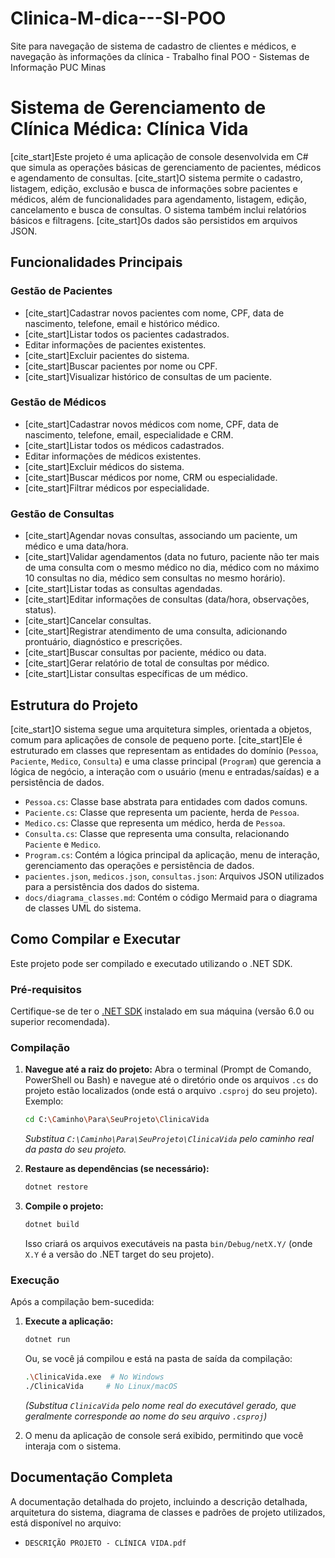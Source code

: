 # Clinica-M-dica---SI-POO
Site para navegação de sistema de cadastro de clientes e médicos, e navegação às informações da clínica - Trabalho final POO - Sistemas de Informação PUC Minas

# Sistema de Gerenciamento de Clínica Médica: Clínica Vida

[cite_start]Este projeto é uma aplicação de console desenvolvida em C# que simula as operações básicas de gerenciamento de pacientes, médicos e agendamento de consultas.  [cite_start]O sistema permite o cadastro, listagem, edição, exclusão e busca de informações sobre pacientes e médicos, além de funcionalidades para agendamento, listagem, edição, cancelamento e busca de consultas.  O sistema também inclui relatórios básicos e filtragens. [cite_start]Os dados são persistidos em arquivos JSON. 

## Funcionalidades Principais

### Gestão de Pacientes
* [cite_start]Cadastrar novos pacientes com nome, CPF, data de nascimento, telefone, email e histórico médico. 
* [cite_start]Listar todos os pacientes cadastrados. 
* Editar informações de pacientes existentes.
* [cite_start]Excluir pacientes do sistema. 
* [cite_start]Buscar pacientes por nome ou CPF. 
* [cite_start]Visualizar histórico de consultas de um paciente. 

### Gestão de Médicos
* [cite_start]Cadastrar novos médicos com nome, CPF, data de nascimento, telefone, email, especialidade e CRM. 
* [cite_start]Listar todos os médicos cadastrados. 
* Editar informações de médicos existentes.
* [cite_start]Excluir médicos do sistema. 
* [cite_start]Buscar médicos por nome, CRM ou especialidade. 
* [cite_start]Filtrar médicos por especialidade. 

### Gestão de Consultas
* [cite_start]Agendar novas consultas, associando um paciente, um médico e uma data/hora. 
* [cite_start]Validar agendamentos (data no futuro, paciente não ter mais de uma consulta com o mesmo médico no dia, médico com no máximo 10 consultas no dia, médico sem consultas no mesmo horário). 
* [cite_start]Listar todas as consultas agendadas. 
* [cite_start]Editar informações de consultas (data/hora, observações, status). 
* [cite_start]Cancelar consultas. 
* [cite_start]Registrar atendimento de uma consulta, adicionando prontuário, diagnóstico e prescrições. 
* [cite_start]Buscar consultas por paciente, médico ou data. 
* [cite_start]Gerar relatório de total de consultas por médico. 
* [cite_start]Listar consultas específicas de um médico. 

## Estrutura do Projeto

[cite_start]O sistema segue uma arquitetura simples, orientada a objetos, comum para aplicações de console de pequeno porte.  [cite_start]Ele é estruturado em classes que representam as entidades do domínio (`Pessoa`, `Paciente`, `Medico`, `Consulta`) e uma classe principal (`Program`) que gerencia a lógica de negócio, a interação com o usuário (menu e entradas/saídas) e a persistência de dados. 

* `Pessoa.cs`: Classe base abstrata para entidades com dados comuns.
* `Paciente.cs`: Classe que representa um paciente, herda de `Pessoa`.
* `Medico.cs`: Classe que representa um médico, herda de `Pessoa`.
* `Consulta.cs`: Classe que representa uma consulta, relacionando `Paciente` e `Medico`.
* `Program.cs`: Contém a lógica principal da aplicação, menu de interação, gerenciamento das operações e persistência de dados.
* `pacientes.json`, `medicos.json`, `consultas.json`: Arquivos JSON utilizados para a persistência dos dados do sistema.
* `docs/diagrama_classes.md`: Contém o código Mermaid para o diagrama de classes UML do sistema.

## Como Compilar e Executar

Este projeto pode ser compilado e executado utilizando o .NET SDK.

### Pré-requisitos

Certifique-se de ter o [.NET SDK](https://dotnet.microsoft.com/download) instalado em sua máquina (versão 6.0 ou superior recomendada).

### Compilação

1.  **Navegue até a raiz do projeto:**
    Abra o terminal (Prompt de Comando, PowerShell ou Bash) e navegue até o diretório onde os arquivos `.cs` do projeto estão localizados (onde está o arquivo `.csproj` do seu projeto). Exemplo:
    ```bash
    cd C:\Caminho\Para\SeuProjeto\ClinicaVida
    ```
    *Substitua `C:\Caminho\Para\SeuProjeto\ClinicaVida` pelo caminho real da pasta do seu projeto.*

2.  **Restaure as dependências (se necessário):**
    ```bash
    dotnet restore
    ```

3.  **Compile o projeto:**
    ```bash
    dotnet build
    ```
    Isso criará os arquivos executáveis na pasta `bin/Debug/netX.Y/` (onde `X.Y` é a versão do .NET target do seu projeto).

### Execução

Após a compilação bem-sucedida:

1.  **Execute a aplicação:**
    ```bash
    dotnet run
    ```
    Ou, se você já compilou e está na pasta de saída da compilação:
    ```bash
    .\ClinicaVida.exe  # No Windows
    ./ClinicaVida     # No Linux/macOS
    ```
    *(Substitua `ClinicaVida` pelo nome real do executável gerado, que geralmente corresponde ao nome do seu arquivo `.csproj`)*

2.  O menu da aplicação de console será exibido, permitindo que você interaja com o sistema.

## Documentação Completa

A documentação detalhada do projeto, incluindo a descrição detalhada, arquitetura do sistema, diagrama de classes e padrões de projeto utilizados, está disponível no arquivo:

* `DESCRIÇÃO PROJETO - CLÍNICA VIDA.pdf`
